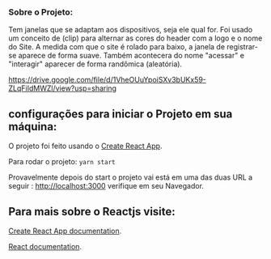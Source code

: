 ### Sobre o Projeto:

Tem janelas que se adaptam aos dispositivos, seja ele qual for.
Foi usado um conceito de (clip) para alternar as cores do header com a logo e o nome do Site.
A medida com que o site é rolado para baixo, a janela de registrar-se aparece de forma suave.
Também acontecera do nome "acessar" e "interagir" aparecer de forma randômica (aleatória).

https://drive.google.com/file/d/1VheOUuYpoiSXv3bUKx59-ZLqFiIdMWZl/view?usp=sharing

## configurações para iniciar o Projeto em sua máquina:

O projeto foi feito usando o [Create React App](https://github.com/facebook/create-react-app).


Para rodar o projeto:  `yarn start`

Provavelmente depois do start o projeto vai está em uma das duas URL a seguir : [http://localhost:3000](http://localhost:3000) verifique em seu Navegador.



## Para mais sobre o Reactjs visite:

 [Create React App documentation](https://facebook.github.io/create-react-app/docs/getting-started).

 [React documentation](https://reactjs.org/).
